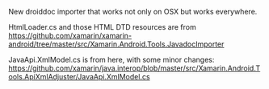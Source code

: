 New droiddoc importer that works not only on OSX but works everywhere.

HtmlLoader.cs and those HTML DTD resources are from 
https://github.com/xamarin/xamarin-android/tree/master/src/Xamarin.Android.Tools.JavadocImporter

JavaApi.XmlModel.cs is from here, with some minor changes:
https://github.com/xamarin/java.interop/blob/master/src/Xamarin.Android.Tools.ApiXmlAdjuster/JavaApi.XmlModel.cs

